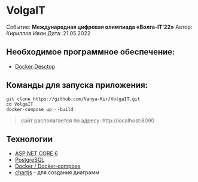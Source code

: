 ﻿# VolgaIT

Событие: **Международная цифровая олимпиада «Волга-IT’22»**
Автор: _Кириллов Иван_
Дата: 21.05.2022

## Необходимое программное обеспечение:

-   [Docker Desctop](https://docs.docker.com/desktop/windows/install/)

## Команды для запуска приложения:

    git clone https://github.com/Vanya-Kir/VolgaIT.git
    cd VolgaIT
    docker-compose up --build

> сайт располагается по адресу:
> http://localhost:8090

## Технологии

-   [ASP.NET CORE 6](https://docs.microsoft.com/en-us/aspnet/core/?view=aspnetcore-6.0)
-   [PostgreSQL](https://www.postgresql.org/)
-   [Docker / Docker-compose](https://docs.docker.com/)
-   [chartjs](https://www.chartjs.org/) - для создания диаграмм
